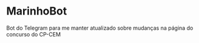 # MarinhoBot
Bot do Telegram para me manter atualizado sobre mudanças na página do concurso do CP-CEM

